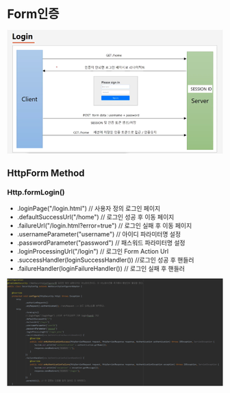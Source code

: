 # Form인증

![](../../../../../.gitbook/assets/image%20%284%29.png)

## HttpForm Method

### Http.formLogin\(\)

* .loginPage\("/login.html"\) // 사용자 정의 로그인 페이지
* .defaultSuccessUrl\("/home"\) // 로그인 성공 후 이동 페이지
* .failureUrl\("/login.html?error=true"\) // 로그인 실패 후 이동 페이지
* .usernameParameter\("username"\) // 아이디 파라미터명 설정
* .passwordParameter\("password"\) // 패스워드 파라미터명 설정
* .loginProcessingUrl\("/login"\) // 로그인 Form Action Url
* .successHandler\(loginSuccessHandler\(\)\) //로그인 성공 후 핸들러
* .failureHandler\(loginFailureHandler\(\)\) // 로그인 실패 후 핸들러

![](../../../../../.gitbook/assets/image%20%287%29.png)





